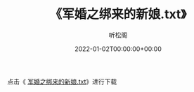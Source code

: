 ﻿---
title:  《军婚之绑来的新娘.txt》
date:   2022-01-02T00:00:00+00:00
author: 听松阁
layout: post
permalink: /军婚之绑来的新娘/
categories: 小说
tags: [小说]
---

点击《 [军婚之绑来的新娘.txt](http://img.660000.xyz/bookstukust/book/bntxt/10/军婚之绑来的新娘.txt)》进行下载